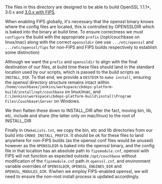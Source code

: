 The files in this directory are designed to be able to build OpenSSL 1.1.1*,
3.0.x and [3.0.x with FIPS](https://www.openssl.org/docs/manmaster/man7/fips_module.html).

When enabling FIPS globally, it's necessary that the openssl binary knows
where the config files are located, this is controlled by OPENSSLDIR which
is baked into the binary at build time. To ensure correctness we must
`configure` the build with the appropriate `prefix` (/opt/couchbase on
linux/mac) along with the correct `openssldir` (we use `.../etc/openssl` and
`.../etc/openssl/fips` for non-FIPS and FIPS builds respectively to establish
some distinction)

Although we want the `prefix` and `openssldir` to align with the final destination
of our files, at build time these files should land in the standard location
used by our scripts, which is passed to the build scripts as `INSTALL_DIR`.
To that end, we provide a `DESTDIR` to `make install`, ensuring the openssl
directory structure remains intact within
`/home/couchbase/jenkins/workspace/cbdeps-platform-build/install/opt/couchbase`
on linux/mac, and
`C:\Jenkins\workspace\cbdeps-platform-build\install\Program Files\Couchbase\Server`
on Windows.

We then flatten these down to INSTALL_DIR after the fact, moving bin, lib, etc,
include and share (the latter only on mac/linux) to the root of INSTALL_DIR

Finally in `CMakeLists.txt`, we copy the bin, etc and lib directories from our
build into `CMAKE_INSTALL_PREFIX`. It should be ok for these files to land
anywhere for non-FIPS builds (as the openssl conf files would be unused)
however as the `OPENSSLDIR` is baked into the openssl binary, and the config
file in that location has an absolute path to `fipsmodule.cnf`, openssl with
FIPS will not function as expected outside `/opt/couchbase` without modification
of the `fipsmodule.cnf` path in `openssl.cnf`, and environment variable overrides
of `OPENSSLDIR`, `OPENSSL_ENGINES_DIR` and `OPENSSL_MODULES_DIR`. If/when we employ
FIPS-enabled openssl, we will need to ensure the non-root install
process is updated accordingly.
